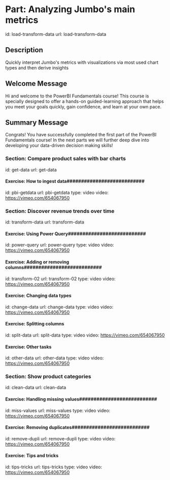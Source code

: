 # Part: Analyzing Jumbo's main metrics
id: load-transform-data
url: load-transform-data

## Description

Quickly interpret Jumbo's metrics with visualizations via most used chart types and then derive insights 

## Welcome Message

Hi and welcome to the PowerBI Fundamentals course! This course is specially designed to offer a hands-on guided-learning approach that helps you meet your goals quickly, gain confidence, and learn at your own pace. 

## Summary Message

Congrats! You have successfully completed the first part of the PowerBI Fundamentals course! In the next parts we will further deep dive into developing your data-driven decision making skills!


### Section: Compare product sales with bar charts
id: get-data
url: get-data

#### Exercise: How to ingest data###########################
id: pbi-getdata
url: pbi-getdata
type: video
video: https://vimeo.com/654067950


### Section: Discover revenue trends over time
id: transform-data
url: transform-data

#### Exercise: Using Power Query###########################
id: power-query
url: power-query
type: video
video: https://vimeo.com/654067950

#### Exercise: Adding or removing columns###########################
id: transform-02
url: transform-02
type: video
video: https://vimeo.com/654067950

#### Exercise: Changing data types ###########################
id: change-data
url: change-data
type: video
video: https://vimeo.com/654067950

#### Exercise: Splitting columns ###########################
id: split-data
url: split-data
type: video
video: https://vimeo.com/654067950

#### Exercise: Other tasks ###########################
id: other-data
url: other-data
type: video
video: https://vimeo.com/654067950


### Section: Show product categories
id: clean-data
url: clean-data

#### Exercise: Handling missing values###########################
id: miss-values
url: miss-values
type: video
video: https://vimeo.com/654067950

#### Exercise: Removing duplicates###########################
id: remove-dupli
url: remove-dupli
type: video
video: https://vimeo.com/654067950

#### Exercise: Tips and tricks ###########################
id: tips-tricks
url: tips-tricks
type: video
video: https://vimeo.com/654067950


